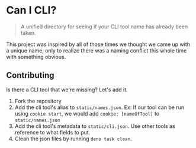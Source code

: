 # Can I CLI?

> A unified directory for seeing if your CLI tool name has already been taken.

This project was inspired by all of those times we thought we came up with a
unique name, only to realize there was a naming conflict this whole time with
something obvious.

## Contributing

Is there a CLI tool that we're missing? Let's add it.

1. Fork the repository
2. Add the cli tool's alias to `static/names.json`. Ex: If our tool can be run using
   `cookie start`, we would add `cookie: [nameOfTool]` to `static/names.json`
3. Add the cli tool's metadata to `static/cli.json`. Use other tools as reference to
   what fields to put.
4. Clean the json files by running `deno task clean`. 